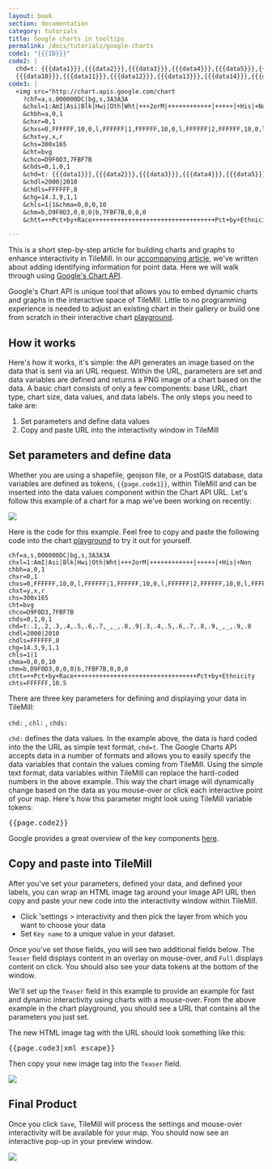 ```yaml
---
layout: book
section: documentation
category: tutorials
title: Google charts in tooltips
permalink: /docs/tutorials/google-charts
code1: "{{{ID}}}"
code2: |
  chd=t: {{{data1}}},{{{data2}}},{{{data3}}},{{{data4}}},{{{data5}}},{{{data6}}},{{{data7}}},_,_,{{{data8}}},{{{data9}}}|
  {{{data10}}},{{{data11}}},{{{data12}}},{{{data13}}},{{{data14}}},{{{data15}}},{{{data16}}},_,_,{{{data17}}},{{{data18}}}
code3: |
  <img src="http://chart.apis.google.com/chart
    ?chf=a,s,000000DC|bg,s,3A3A3A
    &chxl=1:AmI|Asi|Blk|Hwi|Oth|Wht|+++2orM|++++++++++++|+++++|+His|+Non
    &chbh=a,0,1
    &chxr=0,1
    &chxs=0,FFFFFF,10,0,l,FFFFFF|1,FFFFFF,10,0,l,FFFFFF|2,FFFFFF,10,0,l,FFFFFF
    &chxt=y,x,r
    &chs=300x165
    &cht=bvg
    &chco=D9F0D3,7FBF7B
    &chds=0,1,0,1
    &chd=t: {{{data1}}},{{{data2}}},{{{data3}}},{{{data4}}},{{{data5}}},{{{data6}}},{{{data7}}},_,_,{{{data8}}},{{{data9}}}|{{{data10}}},{{{data11}}},{{{data12}}},{{{data13}}},{{{data14}}},{{{data15}}},{{{data16}}},_,_,{{{data17}}},{{{data18}}}
    &chdl=2000|2010
    &chdls=FFFFFF,8
    &chg=14.3,9,1,1
    &chls=1|1&chma=0,0,0,10
    &chm=b,D9F0D3,0,0,0|b,7FBF7B,0,0,0
    &chtt=++Pct+by+Race++++++++++++++++++++++++++++++++++Pct+by+Ethnicity&chts=FFFFFF,10.5" width="300" height="165" alt="Pct Race/Ethnicity" />

---
```

This is a short step-by-step article for building charts and graphs to enhance interactivity in TileMill. In our [accompanying article](http://support.mapbox.com/kb/tilemill/converting-addresses-in-spreadsheets-to-custom-maps-in-tilemill), we've written about adding identifying information for point data. Here we will walk through using [Google's Chart API](http://code.google.com/apis/chart/image/).

Google's Chart API is unique tool that allows you to embed dynamic charts and graphs in the interactive space of TileMill. Little to no programming experience is needed to adjust an existing chart in their gallery or build one from scratch in their interactive chart [playground](http://code.google.com/apis/chart/image/docs/chart_playground.html).

## How it works

Here's how it works, it's simple: the API generates an image based on the data that is sent via an URL request.  Within the URL, parameters are set and data variables are defined and returns a PNG image of a chart based on the data. A basic chart consists of only a few components: base URL, chart type, chart size, data values, and data labels. The only steps you need to take are:

1. Set parameters and define data values
2. Copy and paste URL into the interactivity window in TileMill

## Set parameters and define data

Whether you are using a shapefile, geojson file, or a PostGIS database, data variables are defined as tokens, `{{page.code1}}`, within TileMill and can be inserted into the data values component within the Chart API URL.  Let's follow this example of a chart for a map we've been working on recently:

![](/tilemill/assets/pages/googlecharts1.png)

Here is the code for this example.  Feel free to copy and paste the following code into the chart [playground](http://code.google.com/apis/chart/image/docs/chart_playground.html) to try it out for yourself.

    chf=a,s,000000DC|bg,s,3A3A3A
    chxl=1:AmI|Asi|Blk|Hwi|Oth|Wht|+++2orM|++++++++++++|+++++|+His|+Non
    chbh=a,0,1
    chxr=0,1
    chxs=0,FFFFFF,10,0,l,FFFFFF|1,FFFFFF,10,0,l,FFFFFF|2,FFFFFF,10,0,l,FFFFFF
    chxt=y,x,r
    chs=300x165
    cht=bvg
    chco=D9F0D3,7FBF7B
    chds=0,1,0,1
    chd=t:.1,.2,.3,.4,.5,.6,.7,_,_,.8,.9|.3,.4,.5,.6,.7,.8,.9,_,_,.9,.8
    chdl=2000|2010
    chdls=FFFFFF,8
    chg=14.3,9,1,1
    chls=1|1
    chma=0,0,0,10
    chm=b,D9F0D3,0,0,0|b,7FBF7B,0,0,0
    chtt=++Pct+by+Race++++++++++++++++++++++++++++++++++Pct+by+Ethnicity
    chts=FFFFFF,10.5

There are three key parameters for defining and displaying your data in TileMill:

`chd:` , `chl:` , `chds:`

`chd:` defines the data values. In the example above, the data is hard coded into the the URL as simple text format, `chd=t`. The Google Charts API accepts data in a number of formats and allows you to easily specify the data variables that contain the values coming from TileMill. Using the simple text format, data variables within TileMill can replace the hard-coded numbers in the above example. This way the chart image will dynamically change based on the data as you mouse-over or click each interactive point of your map. Here's how this parameter might look using TileMill variable tokens:

<pre>{{page.code2}}</pre>

Google provides a great overview of the key components [here](http://code.google.com/apis/chart/image/docs/making_charts.html#chart_elements).

## Copy and paste into TileMill

After you've set your parameters, defined your data, and defined your labels, you can wrap an HTML image tag around your Image API URL then copy and paste your new code into the interactivity window within TileMill.

* Click 'settings > interactivity and then pick the layer from which you want to choose your data
* Set `Key name` to a unique value in your dataset.

Once you've set those fields, you will see two additional fields below.  The `Teaser` field displays content in an overlay on mouse-over, and `Full` displays content on click.  You should also see your data tokens at the bottom of the window.

We'll set up the `Teaser` field in this example to provide an example for fast and dynamic interactivity using charts with a mouse-over.  From the above example in the chart playground, you should see a URL that contains all the parameters you just set.

The new HTML image tag with the URL should look something like this:

<pre>{{page.code3|xml_escape}}</pre>

Then copy your new image tag into the `Teaser` field.

![](/tilemill/assets/pages/googlecharts2.png)


## Final Product

Once you click `Save`, TileMill will process the settings and mouse-over interactivity will be available for your map. You should now see an interactive pop-up in your preview window.

![](/tilemill/assets/pages/googlecharts3.png)


